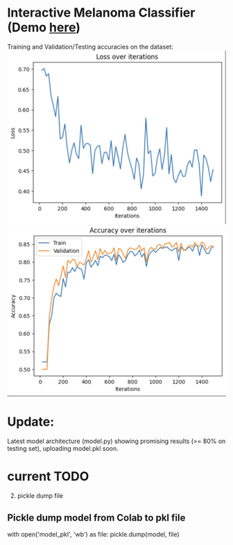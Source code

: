 # Interactive Melanoma Classifier (Demo [here](https://melanomas.streamlit.app))
Training and Validation/Testing accuracies on the dataset:
![Training loss](train.png)
![Test/Validation](accuracy.png)

# Update: 
Latest model architecture (model.py) showing promising results (>= 80% on testing set),
uploading model.pkl soon.
# current TODO
2) pickle dump file 

## Pickle dump model from Colab to pkl file
with open('model_pkl', 'wb') as file:
    pickle.dump(model, file)
###

